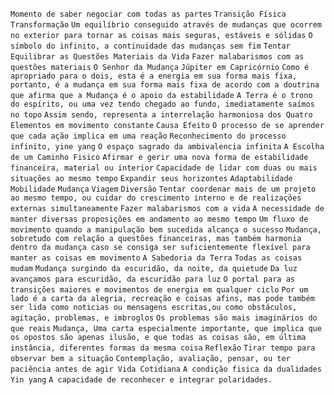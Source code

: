 `Momento de saber negociar com todas as partes` `Transição Física` `Transformação` `Um equilíbrio conseguido através de mudanças que ocorrem no exterior para tornar as coisas mais seguras, estáveis e sólidas` `O símbolo do infinito, a continuidade das mudanças sem fim` `Tentar Equilibrar as Questões Materiais da Vida` `Fazer malabarismos com as questões materiais` `O Senhor da Mudança` `Júpiter em Capricórnio` `Como é apropriado para o dois, esta é a energia em sua forma mais fixa, portanto, é a mudança em sua forma mais fixa de acordo com a doutrina que afirma que a Mudança é o apoio da estabilidade` `A Terra é o trono do espírito, ou uma vez tendo chegado ao fundo, imediatamente saímos no topo` `Assim sendo, representa a interrelação harmoniosa dos Quatro Elementos em movimento constante` `Causa Efeito` `O processo de se aprender que cada ação implica em uma reação` `Reconhecimento do processo infinito, yine yang` `O espaço sagrado da ambivalencia infinita` `A Escolha de um Caminho Fisico` `Afirmar e gerir uma nova forma de estabilidade financeira, material ou interior` `Capacidade de lidar com duas ou mais situações ao mesmo tempo` `Expandir seus horizontes` `Adaptabilidade` `Mobilidade` `Mudança` `Viagem` `Diversão` `Tentar coordenar mais de um projeto ao mesmo tempo, ou cuidar do crescimento interno e de realizações externas simultaneamente` `Fazer malabarismos com a vida` `A necessidade de manter diversas proposições em andamento ao mesmo tempo` `Um fluxo de movimento quando a manipulação bem sucedida alcança o sucesso` `Mudança, sobretudo com relação a questões financeiras, mas também harmonia dentro da mudança caso se consiga ser suficientemente flexível para manter as coisas em movimento` `A Sabedoria da Terra` `Todas as coisas mudam` `Mudança surgindo da escuridão, da noite, da quietude` `Da luz avançamos para escuridão, da escuridão para luz` `O portal para as transições maiores e movimentos de energia em qualquer ciclo` `Por um lado é a carta da alegria, recreação e coisas afins, mas pode também ser lida como noticias ou mensagens escritas,ou como obstáculos, agitação, problemas, e imbroglos` `Os problemas são mais imaginários do que reais` `Mudança, Uma carta especialmente importante, que implica que os opostos são apenas ilusão, e que todas as coisas são, em última instância, diferentes formas da mesma coisa` `Reflexão` `Tirar tempo para observar bem a situação` `Contemplação, avaliação, pensar, ou ter paciência antes de agir Vida Cotidiana` `A condição fisica da dualidades` `Yin yang` `A capacidade de reconhecer e integrar polaridades.`  